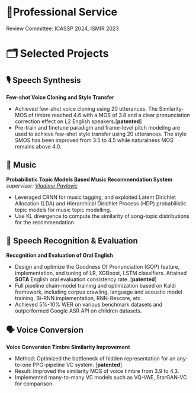 

# 📄Professional Service
Review Committee: ICASSP 2024, ISMIR 2023



# 🗂️️ Selected Projects 
## 🎙 Speech Synthesis


**Few-shot Voice Cloning and Style Transfer**

- Achieved few-shot voice cloning using 20 utterances. The Similarity-MOS of timbre reached 4.6  with a MOS of 3.8 and a clear pronunciation correction effect on L2 English speakers.[**patented**]
- Pre-train and finetune paradigm and frame-level pitch modeling are used to achieve few-shot style transfer using 20 utterances. The style SMOS has been improved from 3.5 to 4.5 while naturalness MOS remains above 4.0.


## 🎼 Music 

**Probabilistic Topic Models Based Music Recommendation System** *supervisor: [Vladimir Pavlovic](https://www.semanticscholar.org/author/V.-Pavlovic/144658464)* 
- Leveraged CRNN for music tagging, and exploited Latent Dirichlet Allocation (LDA) and Hierarchical Dirichlet Process (HDP) probabilistic topic models for music topic modelling.
- Use KL divergence to compute the similarity of song-topic distributions for the recommendation.



## 💬 Speech Recognition & Evaluation
**Recognition and Evaluation of Oral English**
- Design and optimize the Goodness Of Pronunciation (GOP) feature, implementation, and tuning of LR, XGBoost, LSTM classifiers. Attained **SOTA** English oral evaluation consistency rate. [**patented**]
- Full pipeline chain-model training and optimization based on Kaldi framework, including corpus crawling, language and acoustic model training, Bi-RNN implementation, RNN-Rescore, etc.
- Achieved 5%-10% WER on various benchmark datasets and outperformed Google ASR API on children datasets.

## 🗣️ Voice Conversion
**Voice Conversion Timbre Similarity Improvement**
- Method: Optimized the bottleneck of hidden representation for an any-to-one PPG-pipeline VC system. [**patented**]
- Result: Improved the similarity MOS of voice timbre from 3.9 to 4.3.
- Implemented many-to-many VC models such as VQ-VAE, StarGAN-VC for comparison.

